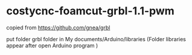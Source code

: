 # costycnc-foamcut-grbl-1.1-pwm

copied from https://github.com/gnea/grbl

put folder grbl folder  in My documents/Arduino/libraries  (Folder libraries appear after open Arduino program )
